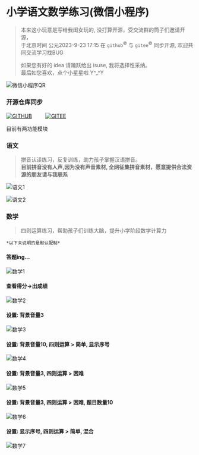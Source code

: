 # 小学语文数学练习(微信小程序)
> 本来这小玩意是写给我闺女玩的, 没打算开源，受交流群的筒子们邀请开源，  
> 于北京时间 公元2023-9-23 17:15 在 `github`<sup>&copy;</sup> 与 `gitee`<sup>&copy;</sup> 同步开源, 欢迎共同交流学习找BUG  
> 
> 如果您有好的 idea 请踊跃给出 isuse, 我将选择性采纳。  
> 最后如您喜欢，点个小星星啦 Y^_^Y
> 

![微信小程序QR](./src/static/md/qr.jpg)  

### 开源仓库同步

 [![GITHUB](./src/static/md/github.svg)](https://github.com/toviLau/yuwen) 　　
 [![GITEE](./src/static/md/gitee.svg)](https://gitee.com/tovilau/yuwen)

目前有两功能模块 

### 语文
> 拼音认读练习，反复训练，助力孩子掌握汉语拼音。  
> **目前拼音没有人声,因为没有声音素材, 全网征集拼音素材，愿意提供合法资源的朋友请与我联系**  

![语文1](./src/static/md/yw1.png) 

![语文2](./src/static/md/yw2.png) 
 
### 数学 
> 四则运算练习，帮助孩子们训练大脑，提升小学阶段数学计算力  

`*以下未说明的是默认配制*`

#### 答题ing...  
![数学1](./src/static/md/sx1.png)  

#### 查看得分->出成绩  
![数学2](./src/static/md/sx2.png)  

#### 设置: 背景音量3  
![数学3](./src/static/md/sx3.png)  

#### 设置: 背景音量10, 四则运算 > 简单, 显示序号  
![数学4](./src/static/md/sx4.png)  

#### 设置: 背景音量3, 四则运算 > 困难  
![数学5](./src/static/md/sx5.png)  

#### 设置: 背景音量3, 四则运算 > 困难, 题目数量10  
![数学6](./src/static/md/sx6.png)  

#### 设置: 显示序号, 四则运算 > 简单, 混合  
![数学7](./src/static/md/sx7.png)  
